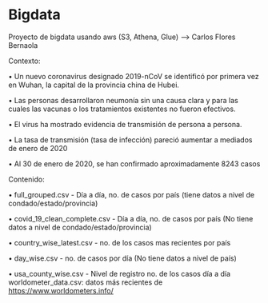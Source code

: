 # Bigdata
Proyecto de bigdata usando aws (S3, Athena, Glue) --> Carlos Flores Bernaola

Contexto:

•	Un nuevo coronavirus designado 2019-nCoV se identificó por primera vez en Wuhan, la capital de la provincia china de Hubei.

•	Las personas desarrollaron neumonía sin una causa clara y para las cuales las vacunas o los tratamientos existentes no fueron efectivos.

•	El virus ha mostrado evidencia de transmisión de persona a persona.

•	La tasa de transmisión (tasa de infección) pareció aumentar a mediados de enero de 2020

•	Al 30 de enero de 2020, se han confirmado aproximadamente 8243 casos

Contenido:

•	full_grouped.csv - Día a día, no. de casos por país (tiene datos a nivel de condado/estado/provincia)

•	covid_19_clean_complete.csv - Día a día, no. de casos por país (No tiene datos a nivel de condado/estado/provincia)

•	country_wise_latest.csv - no. de los casos mas recientes por país

•	day_wise.csv - no. de casos por día (No tiene datos a nivel de país)

•	usa_county_wise.csv - Nivel de registro no. de los casos día a día worldometer_data.csv: datos más recientes de https://www.worldometers.info/
